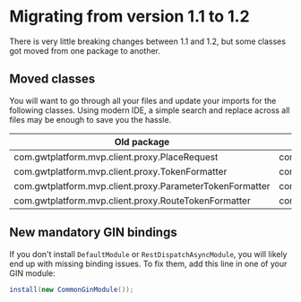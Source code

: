 # Migrating from version 1.1 to 1.2

There is very little breaking changes between 1.1 and 1.2, but some classes got moved from one package to another.

## Moved classes
You will want to go through all your files and update your imports for the following classes. Using modern IDE, a simple search and replace across all files may be enough to save you the hassle.

Old package | New package
--- | ---
com.gwtplatform.mvp.client.proxy.PlaceRequest | com.gwtplatform.mvp.shared.proxy.PlaceRequest
com.gwtplatform.mvp.client.proxy.TokenFormatter | com.gwtplatform.mvp.shared.proxy.TokenFormatter
com.gwtplatform.mvp.client.proxy.ParameterTokenFormatter | com.gwtplatform.mvp.shared.proxy.ParameterTokenFormatter
com.gwtplatform.mvp.client.proxy.RouteTokenFormatter | com.gwtplatform.mvp.shared.proxy.RouteTokenFormatter

## New mandatory GIN bindings
If you don't install `DefaultModule` or `RestDispatchAsyncModule`, you will likely end up with missing binding issues. To fix them, add this line in one of your GIN module:

```java
install(new CommonGinModule());
```
